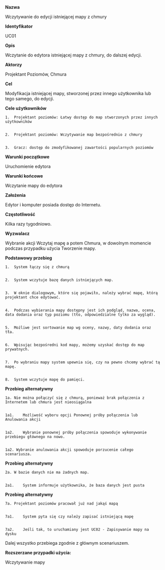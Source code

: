 <b>Nazwa</b>

Wczytywanie do edycji istniejącej mapy z chmury

<b>Identyfikator</b>

UC01

<b>Opis</b>

Wczytanie do edytora istniejącej mapy z chmury, do dalszej edycji.

<b>Aktorzy</b>

Projektant Poziomów, Chmura

<b>Cel</b>


Modyfikacja istniejącej mapy, stworzonej przez innego użytkownika lub tego samego, do edycji.


<b>Cele użytkowników</b>


    1.	Projektant poziomów: Łatwy dostęp do map stworzonych przez innych użytkowników


    2.	Projektant poziomów: Wczytywanie map bezpośrednio z chmury 


    3.	Gracz: dostęp do zmodyfikowanej zawartości popularnych poziomów


<b>Warunki początkowe</b>


Uruchomienie edytora


<b>Warunki końcowe</b>


Wczytanie mapy do edytora


<b>Założenia</b>


Edytor i komputer posiada dostęp do Internetu.


<b>Częstotliwość</b>


Kilka razy tygodniowo.


<b>Wyzwalacz</b>


Wybranie akcji Wczytaj mapę a potem Chmura, w dowolnym momencie podczas przypadku użycia Tworzenie mapy.


<b>Podstawowy przebieg</b>


    1.	System łączy się z chmurą


    2.	System wczytuje bazę danych istniejących map.


    3.	W oknie dialogowym, które się pojawiło, należy wybrać mapę, którą projektant chce edytować.


    4.	Podczas wybierania mapy dostępny jest ich podgląd, nazwa, ocena, data dodania oraz typ poziomu (tło, odpowiedzialne tylko za wygląd).


    5.	Możliwe jest sortowanie map wg oceny, nazwy, daty dodania oraz tła.


    6.	Wpisując bezpośredni kod mapy, możemy uzyskać dostęp do map prywatnych.


    7.	Po wybraniu mapy system upewnia się, czy na pewno chcemy wybrać tą mapę.


    8.	System wczytuje mapę do pamięci.


<b>Przebieg alternatywny</b>


    1a.	Nie można połączyć się z chmurą, ponieważ brak połączenia z Internetem lub chmura jest nieosiągalna


    1a1.	Możliwość wyboru opcji Ponownej próby połączenia lub Anulowania akcji


    1a2.	Wybranie ponownej próby połączenia spowoduje wykonywanie przebiegu głównego na nowo.


    1a2. Wybranie anulowania akcji spowoduje porzucenie całego scenariusza.


<b>Przebieg alternatywny</b>


    2a.	W bazie danych nie ma żadnych map.


    2a1.	System informuje użytkownika, że baza danych jest pusta


<b>Przebieg alternatywny</b>


    7a.	Projektant poziomów pracował już nad jakąś mapą


    7a1.	System pyta się czy należy zapisać istniejącą mapę


    7a2.	Jeśli tak, to uruchamiany jest UC02 - Zapisywanie mapy na dysku


Dalej wszystko przebiega zgodnie z głównym scenariuszem.


<b>Rozszerzane przypadki użycia:</b>


Wczytywanie mapy
